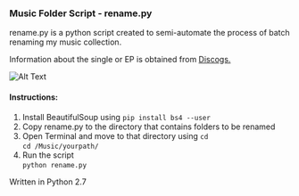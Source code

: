 ### Music Folder Script - rename.py

rename.py is a python script created to semi-automate the process of batch renaming my music collection.

Information about the single or EP is obtained from [Discogs.](https://discogs.com)

![Alt Text](https://image.ibb.co/bs7SVK/Peek_2018_09_04_11_16.gif)

#### Instructions:

1. Install BeautifulSoup using `pip install bs4 --user`
2. Copy rename.py to the directory that contains folders to be renamed
3. Open Terminal and move to that directory using `cd`<br>
  `cd /Music/yourpath/`
4. Run the script<br>
  `python rename.py`

Written in Python 2.7
